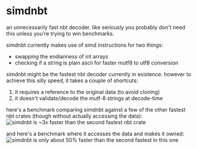 # simdnbt

an unnecessarily fast nbt decoder. like seriously you probably don't need this unless you're trying to win benchmarks.

simdnbt currently makes use of simd instructions for two things:
- swapping the endianness of int arrays
- checking if a string is plain ascii for faster mutf8 to utf8 conversion

simdnbt might be the fastest nbt decoder currently in existence. however to achieve this silly speed, it takes a couple of shortcuts:
1. it requires a reference to the original data (to avoid cloning)
2. it doesn't validate/decode the mutf-8 strings at decode-time

here's a benchmark comparing simdnbt against a few of the other fastest nbt crates (though without actually accessing the data):
![simdnbt is ~3x faster than the second fastest nbt crate](https://github.com/mat-1/simdnbt/assets/27899617/03a4f916-d162-4a23-aa1a-12f1b11dc903)


and here's a benchmark where it accesses the data and makes it owned:
![simdnbt is only about 50% faster than the second fastest in this one](https://github.com/mat-1/simdnbt/assets/27899617/9d716c39-3bff-4703-99d7-2bec91c6b205)
